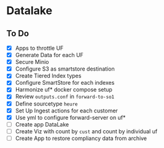 # Datalake

## To Do

- [x] Apps to throttle UF
- [x] Generate Data for each UF
- [x] Secure Minio
- [x] Configure S3 as smartstore destination
- [x] Create Tiered Index types
- [x] Configure SmartStore for each indexes
- [x] Harmonize uf* docker compose setup
- [x] Review `outputs.conf` in `forward-to-so1`
- [x] Define sourcetype `heure`
- [x] Set Up Ingest actions for each customer
- [x] Use yml to configure forward-server on uf*
- [ ] Create app DataLake
- [ ] Create Viz with count by `cust` and count by individual uf
- [ ] Create App to restore compliancy data from archive
